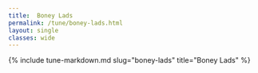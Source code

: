 ```yaml
---
title:  Boney Lads
permalink: /tune/boney-lads.html
layout: single
classes: wide
---
```

{% include tune-markdown.md slug="boney-lads" title="Boney Lads" %}
